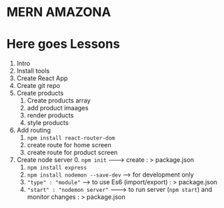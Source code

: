 # MERN AMAZONA

# Here goes Lessons

1. Intro
2. Install tools
3. Create React App
4. Create git repo
5. Create products
    1. Create products array
    2. add product imaages
    3. render products
    4. style products
6. Add routing
    1. `npm install react-router-dom`
    2. create route for home screen
    3. create route for product screen 
7. Create node server
    0. `npm init` ---> create : > package.json
    1. `npm install express`
    2. `npm install nodemon --save-dev` --> for development only
    3. `"type" : "module"` --> to use Es6 (import/export) : > package.json
    4. `"start" : "nodemon server"` ---> to run server (`npm start`)  and monitor changes : > package.json